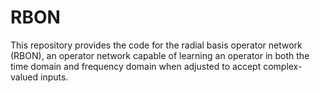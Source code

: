 # RBON

This repository provides the code for the radial basis operator network (RBON), an operator network capable of learning an operator in both the time domain and frequency domain when adjusted to accept complex-valued inputs.
